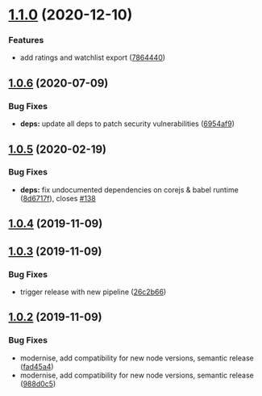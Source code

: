 # [1.1.0](https://github.com/bbeesley/trakt-to-letterboxd/compare/v1.0.6...v1.1.0) (2020-12-10)


### Features

* add ratings and watchlist export ([7864440](https://github.com/bbeesley/trakt-to-letterboxd/commit/786444081cc1b7b15ba99f769baebbb6613befb8))

## [1.0.6](https://github.com/bbeesley/trakt-to-letterboxd/compare/v1.0.5...v1.0.6) (2020-07-09)


### Bug Fixes

* **deps:** update all deps to patch security vulnerabilities ([6954af9](https://github.com/bbeesley/trakt-to-letterboxd/commit/6954af97e68023b463470c44771e82325315d9fc))

## [1.0.5](https://github.com/bbeesley/trakt-to-letterboxd/compare/v1.0.4...v1.0.5) (2020-02-19)


### Bug Fixes

* **deps:** fix undocumented dependencies on corejs & babel runtime ([8d6717f](https://github.com/bbeesley/trakt-to-letterboxd/commit/8d6717f360cea5939f9e27bcb7d3b6e2ada4a60b)), closes [#138](https://github.com/bbeesley/trakt-to-letterboxd/issues/138)

## [1.0.4](https://github.com/bbeesley/trakt-to-letterboxd/compare/v1.0.3...v1.0.4) (2019-11-09)

## [1.0.3](https://github.com/bbeesley/trakt-to-letterboxd/compare/v1.0.2...v1.0.3) (2019-11-09)


### Bug Fixes

* trigger release with new pipeline ([26c2b66](https://github.com/bbeesley/trakt-to-letterboxd/commit/26c2b6662ba86d4ef355c0aaa47f40797e74d507))

## [1.0.2](https://github.com/bbeesley/trakt-to-letterboxd/compare/v1.0.1...v1.0.2) (2019-11-09)


### Bug Fixes

* modernise, add compatibility for new node versions, semantic release ([fad45a4](https://github.com/bbeesley/trakt-to-letterboxd/commit/fad45a4be2479fe5a82e470ed2f9680c6cea9a73))
* modernise, add compatibility for new node versions, semantic release ([988d0c5](https://github.com/bbeesley/trakt-to-letterboxd/commit/988d0c54967bc5445f7e77d0513be1f7791f8b59))
